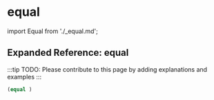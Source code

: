 # equal

import Equal from './_equal.md';

<Equal />

## Expanded Reference: equal

:::tip
TODO: Please contribute to this page by adding explanations and examples
:::

```lisp
(equal )
```
